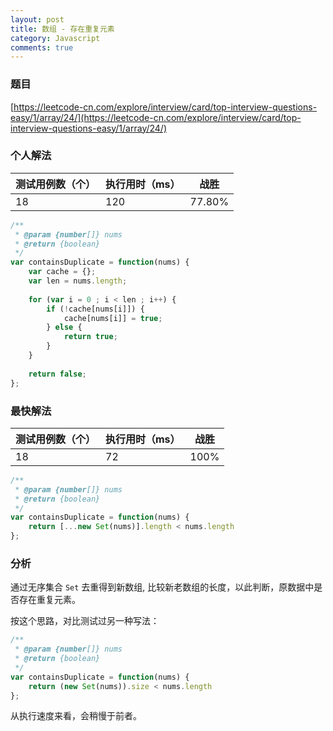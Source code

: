 ```yaml
---
layout: post
title: 数组 - 存在重复元素
category: Javascript
comments: true
---
```


### 题目 

[https://leetcode-cn.com/explore/interview/card/top-interview-questions-easy/1/array/24/](https://leetcode-cn.com/explore/interview/card/top-interview-questions-easy/1/array/24/)


### 个人解法

测试用例数（个） | 执行用时（ms） | 战胜
--- | --- | ---
18 | 120 | 77.80%

```javascript
/**
 * @param {number[]} nums
 * @return {boolean}
 */
var containsDuplicate = function(nums) {
    var cache = {};
    var len = nums.length;
    
    for (var i = 0 ; i < len ; i++) {
        if (!cache[nums[i]]) {
            cache[nums[i]] = true;
        } else {
            return true;
        }
    }
    
    return false;
};
```

### 最快解法

测试用例数（个） | 执行用时（ms） | 战胜
--- | --- | ---
18 | 72 | 100%

```javascript
/**
 * @param {number[]} nums
 * @return {boolean}
 */
var containsDuplicate = function(nums) {
    return [...new Set(nums)].length < nums.length
};
```

### 分析

通过无序集合 `Set` 去重得到新数组, 比较新老数组的长度，以此判断，原数据中是否存在重复元素。

按这个思路，对比测试过另一种写法：

```javascript
/**
 * @param {number[]} nums
 * @return {boolean}
 */
var containsDuplicate = function(nums) {
    return (new Set(nums)).size < nums.length
};
```

从执行速度来看，会稍慢于前者。


